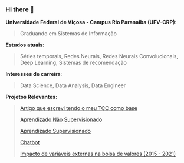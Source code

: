 ### Hi there 👋

**Universidade Federal de Viçosa - Campus Rio Paranaíba (UFV-CRP)**:
> Graduando em Sistemas de Informação

**Estudos atuais**:
> Séries temporais, 
> Redes Neurais, 
> Redes Neurais Convolucionais, 
> Deep Learning, 
> Sistemas de recomendação

**Interesses de carreira**:
>  Data Science, Data Analysis, Data Engineer

**Projetos Relevantes:**
> [Artigo que escrevi tendo o meu TCC como base](https://sol.sbc.org.br/index.php/wvc/article/view/13489)
>
> [Aprendizado Não Supervisionado](https://github.com/erikldr/AprendizadoNaoSupervisionado)
> 
> [Aprendizado Supervisionado](https://github.com/erikldr/AprendizadoSupervisionado)
> 
> [Chatbot](https://github.com/erikldr/chatbot-bsc-chain)
> 
> [Impacto de variáveis externas na bolsa de valores (2015 - 2021)](https://github.com/erikldr/Impacto-de-variaveis-externas-na-bolsa-de-valores-2015-a-2021-)






